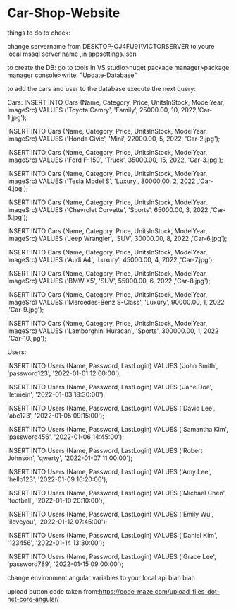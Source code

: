 # Car-Shop-Website
 
things to do to check:

change servername from DESKTOP-OJ4FU91\\VICTORSERVER to youre local mssql server name ,in appsettings.json

to create the DB: go to tools in VS studio>nuget package manager>package manager console>write: "Update-Database"

to add the cars and user to the database execute the next query:

Cars:
INSERT INTO Cars (Name, Category, Price, UnitsInStock, ModelYear, ImageSrc)
VALUES ('Toyota Camry', 'Family', 25000.00, 10, 2022,'Car-1.jpg');

INSERT INTO Cars (Name, Category, Price, UnitsInStock, ModelYear, ImageSrc)
VALUES ('Honda Civic', 'Mini', 22000.00, 5, 2022, 'Car-2.jpg');

INSERT INTO Cars (Name, Category, Price, UnitsInStock, ModelYear, ImageSrc)
VALUES ('Ford F-150', 'Truck', 35000.00, 15, 2022, 'Car-3.jpg');

INSERT INTO Cars (Name, Category, Price, UnitsInStock, ModelYear, ImageSrc)
VALUES ('Tesla Model S', 'Luxury', 80000.00, 2, 2022 ,'Car-4.jpg');

INSERT INTO Cars (Name, Category, Price, UnitsInStock, ModelYear, ImageSrc)
VALUES ('Chevrolet Corvette', 'Sports', 65000.00, 3, 2022 ,'Car-5.jpg');

INSERT INTO Cars (Name, Category, Price, UnitsInStock, ModelYear, ImageSrc)
VALUES ('Jeep Wrangler', 'SUV', 30000.00, 8, 2022 ,'Car-6.jpg');

INSERT INTO Cars (Name, Category, Price, UnitsInStock, ModelYear, ImageSrc)
VALUES ('Audi A4', 'Luxury', 45000.00, 4, 2022 ,'Car-7.jpg');

INSERT INTO Cars (Name, Category, Price, UnitsInStock, ModelYear, ImageSrc)
VALUES ('BMW X5', 'SUV', 55000.00, 6, 2022 ,'Car-8.jpg');

INSERT INTO Cars (Name, Category, Price, UnitsInStock, ModelYear, ImageSrc)
VALUES ('Mercedes-Benz S-Class', 'Luxury', 90000.00, 1, 2022 ,'Car-9.jpg');

INSERT INTO Cars (Name, Category, Price, UnitsInStock, ModelYear, ImageSrc)
VALUES ('Lamborghini Huracan', 'Sports', 300000.00, 1, 2022 ,'Car-10.jpg');

Users:

INSERT INTO Users (Name, Password, LastLogin)
VALUES ('John Smith', 'password123', '2022-01-01 12:00:00');

INSERT INTO Users (Name, Password, LastLogin)
VALUES ('Jane Doe', 'letmein', '2022-01-03 18:30:00');

INSERT INTO Users (Name, Password, LastLogin)
VALUES ('David Lee', 'abc123', '2022-01-05 09:15:00');

INSERT INTO Users (Name, Password, LastLogin)
VALUES ('Samantha Kim', 'password456', '2022-01-06 14:45:00');

INSERT INTO Users (Name, Password, LastLogin)
VALUES ('Robert Johnson', 'qwerty', '2022-01-07 11:00:00');

INSERT INTO Users (Name, Password, LastLogin)
VALUES ('Amy Lee', 'hello123', '2022-01-09 16:20:00');

INSERT INTO Users (Name, Password, LastLogin)
VALUES ('Michael Chen', 'football', '2022-01-10 20:10:00');

INSERT INTO Users (Name, Password, LastLogin)
VALUES ('Emily Wu', 'iloveyou', '2022-01-12 07:45:00');

INSERT INTO Users (Name, Password, LastLogin)
VALUES ('Daniel Kim', '123456', '2022-01-14 13:30:00');

INSERT INTO Users (Name, Password, LastLogin)
VALUES ('Grace Lee', 'password789', '2022-01-15 09:00:00');



change environment angular variables to your local api blah blah


upload button code taken from:https://code-maze.com/upload-files-dot-net-core-angular/
